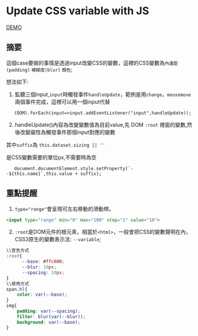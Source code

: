 # Update CSS variable with JS 
[DEMO](http://htmlpreview.github.io/?https://github.com/shengfu-hou/JavaScript30/blob/master/03%20-%20CSS%20Variables/index.html)

## 摘要

   這個case要做的事情是透過input改變CSS的變數，這裡的CSS變數為`內邊距(padding)` `模糊度(blur)` `顏色`;

   想法如下:

   1.  監聽三個input,`input`時觸發事件`handleUpdate`，範例是用`change`，`mousemove`兩個事件完成，這裡可以用一個input代替
    
 ```
    (DOM).forEach(input=>input.addEventListener("input",handleUpdate));
 ```

   2.  handleUpdate()內容為改變變數值為目前value,先 DOM `:root` 裡面的變數,然後改變屬性為觸發事件那個input對應的變數

   其中`suffix`為 `this.dataset.sizing || ''` 

   是CSS變數需要的單位px,不需要時為空

 ```
    document.documentElement.style.setProperty(`--${this.name}`,this.value + suffix);
 ```


## 重點提醒

1. `type="range"`會呈現可左右移動的滑動桿。
```html
<input type="range" min="0" max="100" step="1" value="10">
```
2. `:root`是DOM元件的根元素，相當於`<html>`，一般會把CSS的變數聲明在內，CSS3原生的變數表示法: `--variable`;

```css
\\宣告方式
:root{
      --base: #ffc600;
      --blur: 10px;
      --spacing: 10px;
}
\\使用方式
span.hl{
	color: var(--base);
}
img{
	padding: var(--spacing);
    filter: blur(var(--blur));
    background: var(--base);
}
```

